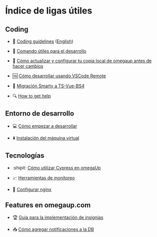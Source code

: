 # Índice de ligas útiles
## Coding
- 📝 [Coding guidelines](https://github.com/omegaup/omegaup/wiki/Coding-guidelines) ([English](https://github.com/omegaup/omegaup/wiki/Coding-guidelines-(English-version)))

- :100: [Comando útiles para el desarrollo](https://github.com/omegaup/omegaup/wiki/Comandos-%C3%BAtiles-para-el-desarrollo)

- :beginner: [Cómo actualizar y configurar tu copia local de omegaup antes de hacer cambios](https://github.com/omegaup/omegaup/wiki/C%C3%B3mo-actualizar-y-configurar-tu-copia-local-de-omegaup-antes-de-hacer-cambios)

- 🆚 [Cómo desarrollar usando VSCode Remote](https://github.com/omegaup/omegaup/wiki/C%C3%B3mo-desarrollar-usando-VSCode-Remote)

- 🔧 [Migración Smarty a TS-Vue-BS4](https://github.com/omegaup/omegaup/wiki/%5BGuidelines-to-Follow%5D-Migrating-from-Smarty-.tpl-to-Typescript,-Vue-and-Bootstrap-4)

- :mag: [How to get help](https://github.com/omegaup/omegaup/wiki/How-to-Get-Help)

## Entorno de desarrollo
- :computer: [Cómo empezar a desarrollar](https://github.com/omegaup/omegaup/wiki/Development-Environment-Setup-Process)

- ⬇️ [Instalación del máquina virtual](https://github.com/omegaup/omegaup/wiki/Instalaci%C3%B3n-de-m%C3%A1quina-virtual)


## Tecnologías
- :shipit: [Cómo utilizar Cypress en omegaUp](https://github.com/omegaup/omegaup/wiki/C%C3%B3mo-utilizar-Cypress-en-omegaUp)

- :chart_with_upwards_trend: [Herramientas de monitoreo](https://github.com/omegaup/omegaup/wiki/Herramientas-de-monitoreo)

- 🔗 [Configurar nginx](https://github.com/omegaup/omegaup/wiki/Configurar-nginx)

## Features en omegaup.com
- :trophy: [Guía para la implementación de insignias](https://github.com/omegaup/omegaup/wiki/Gu%C3%ADa-para-la-Implementaci%C3%B3n-de-Insignias-en-omegaUp)

-  :inbox_tray: [Cómo agregar notificaciones a la DB](https://github.com/omegaup/omegaup/wiki/C%C3%B3mo-agregar-nuevas-notificaciones)
